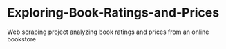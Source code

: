 # Exploring-Book-Ratings-and-Prices
Web scraping project analyzing book ratings and prices from an online bookstore
